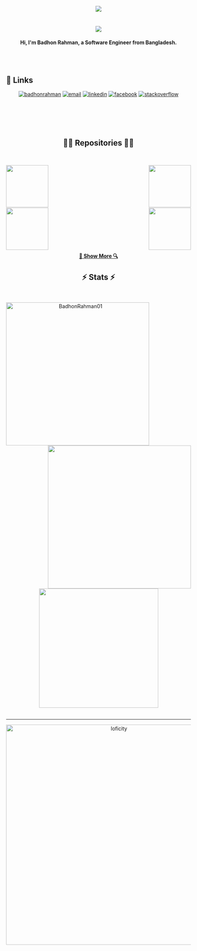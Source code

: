 
<p align="center">
<img src="https://readme-typing-svg.herokuapp.com?font=Orbitron&size=28&color=%2379A500&height=67&duration=3000&center=true&lines=%F0%9F%85%B6%F0%9F%86%81%F0%9F%85%B4%F0%9F%85%B4%F0%9F%86%83%F0%9F%85%B8%F0%9F%85%BD%F0%9F%85%B6%F0%9F%86%82">


<h1 align="center">
  <a href="https://git.io/typing-svg">
    <img src="https://readme-typing-svg.herokuapp.com/?lines=Hello,+There!+👋;This+is+Badhon+Rahman....;Nice+to+meet+you!&center=true&size=28">
  </a>
</h1>
<h4 align="center">Hi, I'm Badhon Rahman, a Software Engineer from Bangladesh.  </h4>

<br />
<br />

## :link: Links
<p align="center">
  <a href="https://profile4.trademajestic.com/"><img src="https://img.icons8.com/fluent/96/000000/domain.png" alt="badhonrahman"/></a>
  <a href="mailto:badhon.rahman184@gmail.com"><img src="https://img.icons8.com/color/96/000000/gmail.png" alt="email"/></a>
  <a href="https://www.linkedin.com/in/badhon-rahman/"><img src="https://img.icons8.com/color/96/000000/linkedin.png" alt="linkedin"/></a>
<!--   <a href="https://discord.gg/tMDCF8RyvE"><img src="https://img.icons8.com/color/96/000000/discord-logo.png" alt="discord"/></a>
  <a href="https://twitter.com/matyo91"><img src="https://img.icons8.com/color/96/000000/twitter-squared.png" alt="twitter"/></a> -->
  <a href="https://www.facebook.com/rahman.badhan/1"><img src="https://img.icons8.com/color/96/000000/facebook.png" alt="facebook"/></a>
<!--   <a href="https://www.instagram.com/matyo91"><img src="https://img.icons8.com/color/96/000000/instagram-new.png" alt="instagram"/></a>
  <a href="https://www.reddit.com/user/matyo91"><img src="https://img.icons8.com/color/96/000000/reddit.png" alt="reddit"/></a> -->
<!--   <a href="https://www.twitch.tv/matyo91"><img src="https://img.icons8.com/color/96/000000/twitch--v2.png" alt="twitch"/></a> -->
<!--   <a href="https://steamcommunity.com/id/matyo91"><img src="https://img.icons8.com/fluent/96/000000/steam.png" alt="steam"/></a> -->
  <a href="https://stackoverflow.com/users/21998386/badhon-rahman"><img src="https://img.icons8.com/color/96/000000/stackoverflow.png" alt="stackoverflow"/></a>
<!--   <a href="https://hub.docker.com/u/matyo91"><img src="https://img.icons8.com/color/96/000000/docker.png" alt="docker"/></a>
  <a href="mailto:Matyo#2285"><img src="https://img.icons8.com/color/96/000000/battle-net.png" alt="battle.net"/></a> -->
</p>


<br />
<br />
<br />
<br />
<!--   <p align="center" >  
  <a href="(https://github.com/BadhonRahman01)"> 
<img  src="https://github-readme-stats.vercel.app/api?username=BadhonRahman01&&show_icons=true&theme=dark"/>
  </a>
  </p> -->
  
<!-- 🔗 &nbsp;**Connect with me**
<p align="left">
<a href="https://dev.to/gautamkrishnar" target="blank"><img align="center" src="https://cdn.jsdelivr.net/npm/simple-icons@3.0.1/icons/dev-dot-to.svg" alt="gautamkrishnar" height="30" width="40" /></a>
<a href="https://twitter.com/gautamkrishnar" target="blank"><img align="center" src="https://raw.githubusercontent.com/rahuldkjain/github-profile-readme-generator/master/src/images/icons/Social/twitter.svg" alt="gautamkrishnar" height="30" width="40" /></a>
<a href="https://linkedin.com/in/gautamkrishnar" target="blank"><img align="center" src="https://raw.githubusercontent.com/rahuldkjain/github-profile-readme-generator/master/src/images/icons/Social/linked-in-alt.svg" alt="gautamkrishnar" height="30" width="40" /></a>
<a href="https://stackoverflow.com/users/4214976" target="blank"><img align="center" src="https://raw.githubusercontent.com/rahuldkjain/github-profile-readme-generator/master/src/images/icons/Social/stack-overflow.svg" alt="4214976" height="30" width="40" /></a>
<a href="https://instagram.com/gautamkrishnar" target="blank"><img align="center" src="https://raw.githubusercontent.com/rahuldkjain/github-profile-readme-generator/master/src/images/icons/Social/instagram.svg" alt="gautamkrishnar" height="30" width="40" /></a>
   -->
  
  
<h2 align="center">👨‍💻 Repositories 👨‍💻</h2>
<br>
<div width="100%" align="center">
  <a align="left" href="https://github.com/BadhonRahman01/ASTAR" title="ASTAR"><img align="left" height="115" src="https://github-readme-stats.vercel.app/api/pin/?username=BadhonRahman01&repo=ASTAR&theme=react&border_color=61dafb&border_radius=10"></a>
  
  <a align="right" href="https://github.com/BadhonRahman01/Internship_Works" title="Internship_Works"><img align="right" height="115" src="https://github-readme-stats.vercel.app/api/pin/?username=BadhonRahman01&repo=Internship_Works&theme=react&border_color=61dafb&border_radius=10"></a>
</div>
<br/><br/><br/><br/><br/><br/>
<div width="100%" align="center">
  <a align="left" href="https://github.com/BadhonRahman01/Laravel_Food_Ordering_APP" title="Laravel_Food_Ordering_APP"><img align="left" height="115" src="https://github-readme-stats.vercel.app/api/pin/?username=BadhonRahman01&repo=Laravel_Food_Ordering_APP&theme=react&border_color=61dafb&border_radius=10"></a>
  
  <a align="right" href="https://github.com/BadhonRahman01/Porfolio_App" title="Portfolio Website"><img align="right" height="115" src="https://github-readme-stats.vercel.app/api/pin/?username=BadhonRahman01&repo=Porfolio_App&theme=react&border_color=61dafb&border_radius=10"></a>
</div>
<br/><br/><br/><br/><br/><br/>

<h4 align="center">
  <a href="https://github.com/BadhonRahman01?tab=repositories" title="Show Repositories">🔎 Show More 🔍</a>
</h4>

<h2 align="center">⚡ Stats ⚡</h2>
<br>
<p align=center>
  <div align=center>
    <a href="https://github.com/BadhonRahman01/github-readme-streak-stats" title="Go to Source">
      <img align="left" width=390 src="https://github-readme-streak-stats.herokuapp.com/?user=BadhonRahman01&theme=react&border=61dafb&hide_border=true" alt="BadhonRahman01" />
    </a>
    <a href="https://github.com/BadhonRahman01/github-readme-stats" title="Go to Source">
      <img align="right" width=390 src="https://github-readme-stats.vercel.app/api?username=BadhonRahman01&show_icons=true&theme=react&border_color=61dafb&hide_border=true" />
    </a>
  </div>
  <br><br><br><br><br><br><br><br><br>
  <div align=center>
    <a href="https://github.com/BadhonRahman01/github-readme-stats">
      <img width=325 align="center" src="https://github-readme-stats.vercel.app/api/top-langs/?username=BadhonRahman01&hide=c%23,powershell,Mathematica,Ruby,Objective-C,Objective-C%2b%2b,Cuda&title_color=61dafb&text_color=ffffff&icon_color=61dafb&bg_color=20232a&langs_count=8&layout=compact&border_color=61dafb&hide_border=true" />
  </div>
  <br>
  

</p>


---
<p align="center">
<img alt="loficity" width="600px" src="https://github.com/HyunCafe/HyunCafe/raw/main/assests/loficity.gif"</img>
</p>
